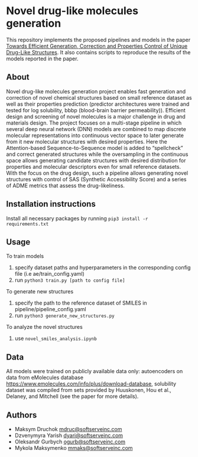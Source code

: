 # Novel drug-like molecules generation

This repository implements the proposed pipelines and models in the paper [Towards Efficient Generation, Correction and Properties Control of Unique Drug-Like Structures](https://chemrxiv.org/articles/Towards_Efficient_Generation_Correction_and_Properties_Control_of_Unique_Drug-like_Structures/9941858). It also contains scripts to reproduce the results of the models reported in the paper.

## About

Novel drug-like molecules generation project enables fast generation and correction of novel chemical structures based on small reference dataset as well as
their properties prediction (predictor architectures were trained and tested for log solubility, bbbp (blood-brain barrier permeability)).
Efficient design and screening of novel molecules is a major challenge in drug and materials design. The project focuses on a multi-stage pipeline in which several deep neural network (DNN) models are combined to map discrete molecular representations into continuous vector space to later generate from it new molecular structures with desired properties. Here the Attention-based Sequence-to-Sequence model is added to “spellcheck” and correct generated structures while the oversampling in the continuous space allows generating candidate structures with desired distribution for properties and molecular descriptors even for small reference datasets. With the focus on the drug design, such a pipeline allows generating novel structures with control of SAS (Synthetic Accessibility Score) and a series of ADME metrics that assess the drug-likeliness.

## Installation instructions

Install all necessary packages by running ``` pip3 install -r requirements.txt ```

## Usage

To train models

1. specify dataset paths and hyperparameters in the corresponding config file (i.e ae/train_config.yaml)
2. run ```python3 train.py [path to config file] ```

To generate new structures

1. specify the path to the reference dataset of SMILES in pipeline/pipeline_config.yaml
2. run ```python3 generate_new_structures.py```

To analyze the novel structures

1. use ```novel_smiles_analysis.ipynb```

## Data

All models were trained on publicly available data only: autoencoders on data from eMolecules database https://www.emolecules.com/info/plus/download-database, solubility dataset was compiled from sets provided by Huuskonen, Hou et al., Delaney, and Mitchell (see the paper for more details). 

## Authors

- Maksym Druchok mdruc@softserveinc.com
- Dzvenymyra Yarish dyari@softserveinc.com
- Oleksandr Gurbych ogurb@softserveinc.com
- Mykola Maksymenko mmaks@softserveinc.com
